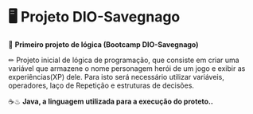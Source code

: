 # 🖥  Projeto DIO-Savegnago 

📃 **Primeiro projeto de lógica (Bootcamp DIO-Savegnago)**

✏ Projeto inicial de lógica de programação, que consiste em criar uma variável que armazene o nome personagem herói de um jogo e exibir as experiências(XP) dele. Para isto será necessário utilizar variáveis, operadores,
laço de Repetição e estruturas de decisões.

☕♨ **Java,  a linguagem utilizada para a execução do proteto..**
